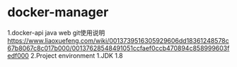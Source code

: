 # docker-manager
1.docker-api java web 
git使用说明
https://www.liaoxuefeng.com/wiki/0013739516305929606dd18361248578c67b8067c8c017b000/00137628548491051ccfaef0ccb470894c858999603fedf000
2.Project environment
  1.JDK 1.8
